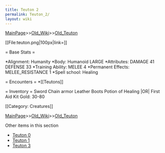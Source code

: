 ```yaml
---
title: Teuton 2
permalink: Teuton_2/
layout: wiki
---
```


[MainPage](/keeperrl_wiki/ "wikilink")>>[Old_Wiki](/keeperrl_wiki/Old_Wiki "wikilink")>>[Old_Teuton](/keeperrl_wiki/Old_Teuton "wikilink")

[[File:teuton.png|100px|link=]]

= Base Stats =

*Alignment: Humanity
*Body: Humanoid LARGE 
*Attributes: DAMAGE 41 DEFENSE 33
*Training Ability: MELEE 4 
*Permanent Effects: MELEE_RESISTANCE 1 
*Spell school: Healing

= Encounters =
*[[Teutons]]

= Inventory =
 Sword
 Chain armor
 Leather Boots
 Potion of Healing |OR| First Aid Kit
 Gold: 30-80

[[Category: Creatures]]

[MainPage](/keeperrl_wiki/ "wikilink")>>[Old_Wiki](/keeperrl_wiki/Old_Wiki "wikilink")>>[Old_Teuton](/keeperrl_wiki/Old_Teuton "wikilink")

Other items in this section
-    [Teuton 0](/keeperrl_wiki/Teuton_0 "wikilink")
-    [Teuton 1](/keeperrl_wiki/Teuton_1 "wikilink")
-    [Teuton 3](/keeperrl_wiki/Teuton_3 "wikilink")
